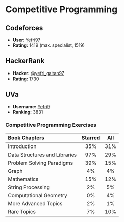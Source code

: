 # Competitive Programming

## Codeforces
 - **User:** [Yefri97](http://codeforces.com/profile/Yefri97)
 - **Rating:** 1419 (max. specialist, 1519)
 
## HackerRank
 - **Hacker:** [@yefri_gaitan97](https://www.hackerrank.com/yefri_gaitan97)
 - **Rating:** 1730

## UVa
 - **Username:** [Yefri9](http://uhunt.felix-halim.net/id/792799)
 - **Ranking:** 3831

### Competitive Programming Exercises
Book Chapters | Starred | All |
:-- | :--: | :--: |
Introduction | 35% | 31% |
Data Structures and Libraries | 97% | 29% |
Problem Solving Paradigms | 39% | 15% |
Graph | 4% | 4% |
Mathematics | 15% | 12% |
String Processing | 2% | 5% |
Computational Geometry | 0% | 4% |
More Advanced Topics | 2% | 1% |
Rare Topics | 7% | 10% |

